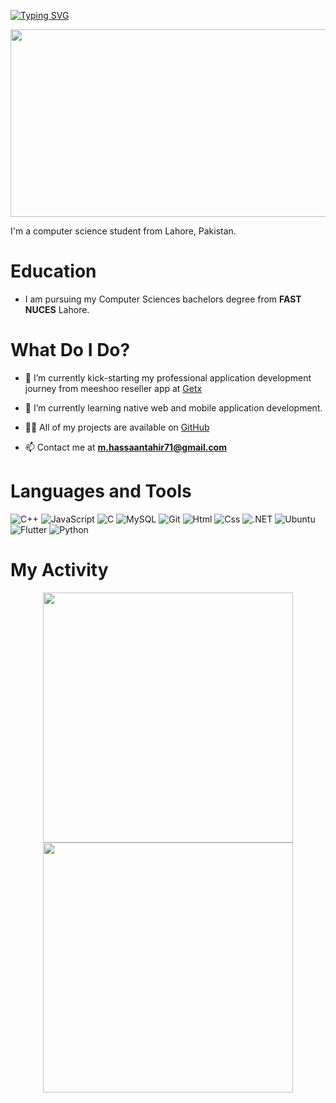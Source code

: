 [![Typing SVG](https://readme-typing-svg.herokuapp.com?center=true&lines=Hi+there%2C+I+am+Hassaan+Tahir)](https://git.io/typing-svg)
<p align="center"><img src="https://media.giphy.com/media/dWesBcTLavkZuG35MI/giphy.gif" width="600" height="300"  /></p>

I'm a computer science student from Lahore, Pakistan.

# Education
- I am pursuing my Computer Sciences bachelors degree from <b>FAST NUCES</b> Lahore.

# What Do I Do?

- 🔭 I’m currently kick-starting my professional application development journey from meeshoo reseller app at [Getx](https://gianteyes.online)

- 🌱 I’m currently learning native web and mobile application development.

- 👨‍💻 All of my projects are available on [GitHub](https://github.com/Hassaan-T075)

- 📫 Contact me at **m.hassaantahir71@gmail.com**

# Languages and Tools
![C++](https://img.shields.io/badge/C%2B%2B-00599C?style=for-the-badge&logo=c%2B%2B&logoColor=white)
![JavaScript](https://img.shields.io/badge/-JavaScript-black?style=flat-square&logo=javascript)
![C](https://img.shields.io/badge/C-00599C?style=for-the-badge&logo=c&logoColor=white)
![MySQL](https://img.shields.io/badge/-MySQL-black?style=flat-square&logo=mysql)
![Git](https://img.shields.io/badge/-Git-black?style=flat-square&logo=git)
![Html](https://img.shields.io/badge/HTML-239120?style=for-the-badge&logo=html5&logoColor=white)
![Css](https://img.shields.io/badge/CSS-239120?&style=for-the-badge&logo=css3&logoColor=white)
![.NET](https://img.shields.io/badge/.NET-5C2D91?style=for-the-badge&logo=.net&logoColor=white)
![Ubuntu](https://img.shields.io/badge/Linux-FCC624?style=for-the-badge&logo=linux&logoColor=black)
![Flutter](https://img.shields.io/badge/Flutter-02569B?style=for-the-badge&logo=flutter&logoColor=whit)
![Python](https://img.shields.io/badge/Python-3776AB?style=for-the-badge&logo=python&logoColor=white)



# My Activity
<p align = "center">
  <img src = "https://github-readme-stats.vercel.app/api?username=Hassaan-T075&show_icons=true&theme=bear" width = 400>
  <img src = "https://github-readme-streak-stats.herokuapp.com/?user=Hassaan-T075&theme=dark&hide_border=true" width = 400>
</p>
